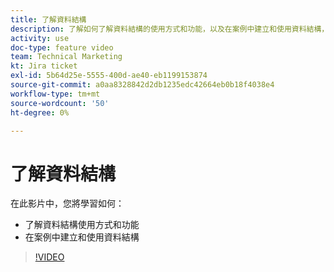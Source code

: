 ```yaml
---
title: 了解資料結構
description: 了解如何了解資料結構的使用方式和功能，以及在案例中建立和使用資料結構，全部在 [!DNL Adobe Workfront Fusion].
activity: use
doc-type: feature video
team: Technical Marketing
kt: Jira ticket
exl-id: 5b64d25e-5555-400d-ae40-eb1199153874
source-git-commit: a0aa8328842d2db1235edc42664eb0b18f4038e4
workflow-type: tm+mt
source-wordcount: '50'
ht-degree: 0%

---
```


# 了解資料結構

在此影片中，您將學習如何：

* 了解資料結構使用方式和功能
* 在案例中建立和使用資料結構

>[!VIDEO](https://video.tv.adobe.com/v/335293/?quality=12)
